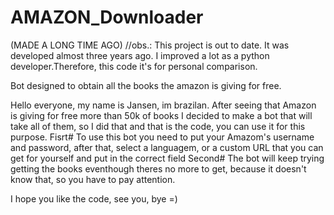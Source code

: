 # AMAZON_Downloader
(MADE A LONG TIME AGO)
//obs.: This project is out to date. It was developed almost three years ago. I improved a lot as a python developer.Therefore, this code it's for personal comparison.



Bot designed to obtain all the books the amazon is giving for free.


Hello everyone, my name is Jansen, im brazilan.
After seeing that Amazon is giving for free more than 50k of books I decided to make a bot that will take all of them, so I did that and that is the code, you can use it for this purpose.
Fisrt#
To use this bot you need to put your Amazom's username and password, after that, select a languagem, or a custom URL that you can get for yourself and put in the correct field
Second#
The bot will keep trying getting the books eventhough theres no more to get, because it doesn't know that, so you have to pay attention.

I hope you like the code, see you, bye =)
